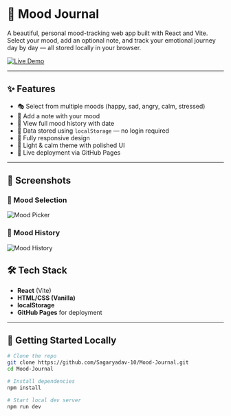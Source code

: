 # 🌈 Mood Journal

A beautiful, personal mood-tracking web app built with React and Vite.  
Select your mood, add an optional note, and track your emotional journey day by day — all stored locally in your browser.

[![Live Demo](https://img.shields.io/badge/Live%20Demo-Click%20Here-brightgreen?style=for-the-badge&logo=github)](https://Sagaryadav-10.github.io/Mood-Journal/)

---

## ✨ Features

- 🎭 Select from multiple moods (happy, sad, angry, calm, stressed)
- 📝 Add a note with your mood
- 📅 View full mood history with date
- 💾 Data stored using `localStorage` — no login required
- 📱 Fully responsive design
- 🎨 Light & calm theme with polished UI
- 🚀 Live deployment via GitHub Pages

---

## 📸 Screenshots

### 🧠 Mood Selection

![Mood Picker](./public/mood-picker.jpg)

### 📅 Mood History

![Mood History](./public/mood%20History.jpg)


> 

## 🛠 Tech Stack

- **React** (Vite)
- **HTML/CSS (Vanilla)**
- **localStorage**
- **GitHub Pages** for deployment

---

## 🚀 Getting Started Locally

```bash
# Clone the repo
git clone https://github.com/Sagaryadav-10/Mood-Journal.git
cd Mood-Journal

# Install dependencies
npm install

# Start local dev server
npm run dev
